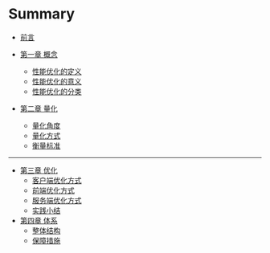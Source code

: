 # Summary

* [前言](README.md)

* [第一章 概念]()
    * [性能优化的定义](chapter1/definition.md)
    * [性能优化的意义](chapter1/meaningful.md)
    * [性能优化的分类](chapter1/viewpoint.md)
* [第二章 量化]()
    * [量化角度](part1/writing.md)
    * [量化方式](part1/gitbook.md)
    * [衡量标准](part1/gitbook.md)

---

* [第三章 优化]()
    * [客户端优化方式](part1/writing.md)
    * [前端优化方式](part1/gitbook.md)
    * [服务端优化方式](part1/gitbook.md)
    * [实践小结](part1/gitbook.md)
* [第四章 体系]()
    * [整体结构](part1/writing.md)
    * [保障措施](part1/gitbook.md)
